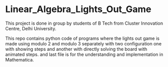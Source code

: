 # Linear_Algebra_Lights_Out_Game
This project is done in group by students of B Tech from Cluster Innovation Centre, Delhi University.

This repo contains python code of programs where the lights out game is made using modulo 2 and modulo 3 separately with two configuration one with showing steps and another with directly solving the board with animated steps. and last file is for the understanding and implementation in Mathematica.
